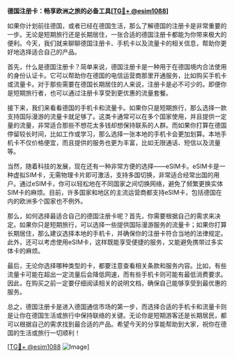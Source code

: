 **德国注册卡：畅享欧洲之旅的必备工具[[TG💪+ @esim1088](https://t.me/s/esim1088)]**

如果你计划前往德国，或者已经在德国生活，那么了解德国的注册卡是非常重要的一步。无论是短期旅行还是长期居住，一张合适的德国注册卡都能为你带来极大的便利。今天，我们就来聊聊德国注册卡、手机卡以及流量卡的相关信息，帮助你更好地选择适合自己的产品。

首先，什么是德国注册卡？简单来说，德国注册卡是一种用于在德国境内合法使用的身份认证卡。它可以帮助你在德国的电信运营商那里开通服务，比如购买手机卡或流量卡。对于那些需要在德国长期居住的人来说，注册卡是必不可少的。即便你是短期旅行者，也可以通过注册卡享受到更优惠的流量套餐。

接下来，我们来看看德国的手机卡和流量卡。如果你只是短期旅行，那么选择一款支持国际漫游的流量卡就足够了。这类卡通常可以在多个国家使用，并且提供一定量的流量，非常适合那些不想花太多钱却想保持联系的人群。而如果你打算在德国停留较长时间，比如工作或学习，那么选择一张本地的手机卡会更加划算。本地手机卡不仅价格便宜，而且提供的服务也更为丰富，比如无限通话、短信以及流量等。

当然，随着科技的发展，现在还有一种非常方便的选择——eSIM卡。eSIM卡是一种虚拟SIM卡，无需物理卡片即可激活，支持多国切换，非常适合经常出国的用户。通过eSIM卡，你可以轻松地在不同国家之间切换网络，避免了频繁更换实体SIM卡的麻烦。目前，许多国家和地区的主流运营商都支持eSIM卡，包括德国在内的欧洲多个国家也不例外。

那么，如何选择最适合自己的德国注册卡呢？首先，你需要根据自己的需求来决定。如果你只是短期旅行，可以选择一些提供国际漫游服务的流量卡；如果你打算长期居住，那么建议选择本地的手机卡，并确保你的注册卡符合当地的法律规定。此外，还可以考虑使用eSIM卡，这样既能享受便捷的服务，又能避免携带过多实体卡的麻烦。

最后，无论你选择哪种类型的卡，都要注意查看相关条款和服务内容。比如，有些流量卡可能在超出一定流量后会降低网速，而有些手机卡则可能有最低消费要求。因此，在购买之前一定要仔细阅读相关的说明文档，确保自己能够享受到最优惠的服务。

总之，德国注册卡是进入德国通信市场的第一步，而选择合适的手机卡和流量卡则是让你在德国生活或旅行中保持联络的关键。无论你是短期游客还是长期居民，都可以根据自己的需求找到最合适的产品。希望今天的分享能帮助到大家，祝你在德国的生活或旅行一切顺利！

[[TG💪+ @esim1088](https://t.me/s/esim1088) ![Image](https://i.postimg.cc/4NQfJmqS/Snipaste-2025-05-13-00-14-12.png)]